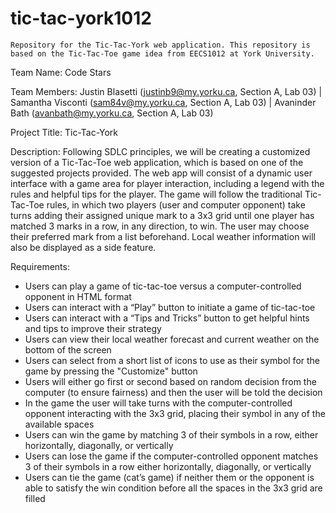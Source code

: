 # tic-tac-york1012
	Repository for the Tic-Tac-York web application. This repository is based on the Tic-Tac-Toe game idea from EECS1012 at York University.

Team Name: Code Stars

Team Members: Justin Blasetti (justinb9@my.yorku.ca, Section A, Lab 03) | Samantha Visconti (sam84v@my.yorku.ca, Section A, Lab 03) | Avaninder Bath (avanbath@my.yorku.ca, Section A, Lab 03)

Project Title: Tic-Tac-York

Description: Following SDLC principles, we will be creating a customized version of a Tic-Tac-Toe web application, which is based on one of the suggested projects provided. The web app will consist of a dynamic user interface with a game area for player interaction, including a legend with the rules and helpful tips for the player. The game will follow the traditional Tic-Tac-Toe rules, in which two players (user and computer opponent) take turns adding their assigned unique mark to a 3x3 grid until one player has matched 3 marks in a row, in any direction, to win. The user may choose their preferred mark from a list beforehand. Local weather information will also be displayed as a side feature.

Requirements:
- Users can play a game of tic-tac-toe versus a computer-controlled opponent in HTML format
- Users can interact with a “Play” button to initiate a game of tic-tac-toe
- Users can interact with a “Tips and Tricks” button to get helpful hints and tips to improve their strategy 
- Users can view their local weather forecast and current weather on the bottom of the screen
- Users can select from a short list of icons to use as their symbol for the game by pressing the "Customize" button
- Users will either go first or second based on random decision from the computer (to ensure fairness) and then the user will be told the decision
- In the game the user will take turns with the computer-controlled opponent interacting with the 3x3 grid, placing their symbol in any of the available spaces 
- Users can win the game by matching 3 of their symbols in a row, either horizontally, diagonally, or vertically
- Users can lose the game if the computer-controlled opponent matches 3 of their symbols in a row either horizontally, diagonally, or vertically
- Users can tie the game (cat’s game) if neither them or the opponent is able to satisfy the win condition before all the spaces in the 3x3 grid are filled
